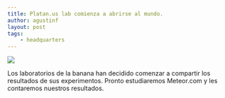 ```yaml
---
title: Platan.us lab comienza a abrirse al mundo.
author: agustinf
layout: post
tags:
    - headquarters
---
```


![][1]

Los laboratorios de la banana han decidido comenzar a compartir los resultados de sus experimentos. Pronto estudiaremos Meteor.com y les contaremos nuestros resultados.

[1]: http://4.bp.blogspot.com/-2iHtlAu67RI/T5BSuM59-AI/AAAAAAAACBM/fC6QTA2URGo/s1258/2012-04-15_18-30-26_505.jpg
